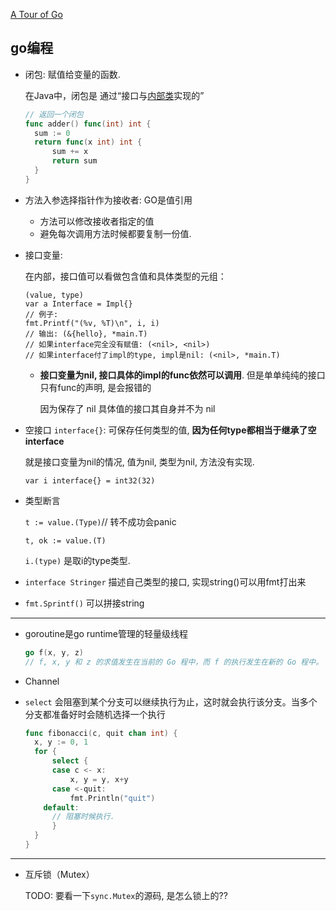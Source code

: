 [A Tour of Go](https://go.dev/tour/welcome/1)

## go编程





- 闭包: 赋值给变量的函数.

  在Java中，闭包是 通过“接口与[内部类](https://so.csdn.net/so/search?q=内部类&spm=1001.2101.3001.7020)实现的”

  ```go
  // 返回一个闭包
  func adder() func(int) int {
  	sum := 0
  	return func(x int) int {
  		sum += x
  		return sum
  	}
  }
  ```

- 方法入参选择指针作为接收者:  GO是值引用
  - 方法可以修改接收者指定的值
  - 避免每次调用方法时候都要复制一份值.



- 接口变量: 

  在内部，接口值可以看做包含值和具体类型的元组：

  ```
  (value, type)
  var a Interface = Impl{}
  // 例子: 
  fmt.Printf("(%v, %T)\n", i, i)
  // 输出: (&{hello}, *main.T)
  // 如果interface完全没有赋值: (<nil>, <nil>)
  // 如果interface付了impl的type, impl是nil: (<nil>, *main.T)
  ```

  - **接口变量为nil, 接口具体的impl的func依然可以调用**. 但是单单纯纯的接口只有func的声明, 是会报错的

    因为保存了 nil 具体值的接口其自身并不为 nil

- 空接口 `interface{}`: 可保存任何类型的值, **因为任何type都相当于继承了空interface**

  就是接口变量为nil的情况, 值为nil, 类型为nil, 方法没有实现.

  `var i interface{} = int32(32)`



- 类型断言

  `t := value.(Type)`// 转不成功会panic

  `t, ok := value.(T)`

  `i.(type)` 是取i的type类型.



- `interface Stringer` 描述自己类型的接口, 实现string()可以用fmt打出来



- `fmt.Sprintf()` 可以拼接string





----

- goroutine是go runtime管理的轻量级线程

  ```go
  go f(x, y, z)
  // f, x, y 和 z 的求值发生在当前的 Go 程中，而 f 的执行发生在新的 Go 程中。
  ```

- Channel

- `select` 会阻塞到某个分支可以继续执行为止，这时就会执行该分支。当多个分支都准备好时会随机选择一个执行

  ```go
  func fibonacci(c, quit chan int) {
  	x, y := 0, 1
  	for {
  		select {
  		case c <- x:
  			x, y = y, x+y
  		case <-quit:
  			fmt.Println("quit")
      default:
        // 阻塞时候执行.
  		}
  	}
  }
  ```

  

-----

- 互斥锁（Mutex）

  TODO: 要看一下`sync.Mutex`的源码, 是怎么锁上的??















